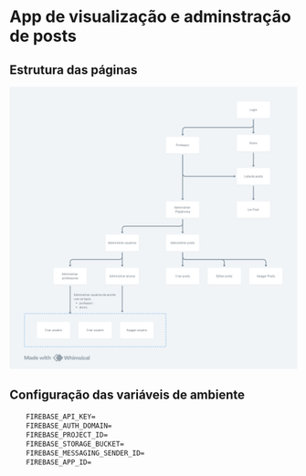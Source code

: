 # App de visualização e adminstração de posts

## Estrutura das páginas

![alt text](Telas.png)


## Configuração das variáveis de ambiente

```
    FIREBASE_API_KEY=
    FIREBASE_AUTH_DOMAIN=
    FIREBASE_PROJECT_ID=
    FIREBASE_STORAGE_BUCKET=
    FIREBASE_MESSAGING_SENDER_ID=
    FIREBASE_APP_ID=
```
